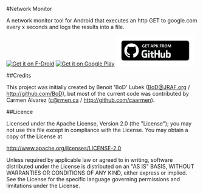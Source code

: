#Network Monitor

A network monitor tool for Android that executes an http GET to google.com every x seconds and logs the results into a file. 

<a href="https://f-droid.org/app/ca.rmen.android.networkmonitor" target="_blank">
<img src="https://f-droid.org/badge/get-it-on.png" alt="Get it on F-Droid" height="80"/></a>
<a href="https://play.google.com/store/apps/details?id=ca.rmen.android.networkmonitor" target="_blank">
<img src="https://play.google.com/intl/en_us/badges/images/generic/en-play-badge.png" alt="Get it on Google Play" height="80"/></a>
<a href="https://github.com/caarmen/network-monitor/releases" target="_blank">
<img src="getapkfromgithub.png" alt="Download APK from GitHub" height="80"/></a>

##Credits

This project was initially created by Benoit 'BoD' Lubek (BoD@JRAF.org / http://github.com/BoD),
but most of the current code was contributed by Carmen Alvarez (c@rmen.ca / http://github.com/caarmen).

##Licence

Licensed under the Apache License, Version 2.0 (the "License");
you may not use this file except in compliance with the License.
You may obtain a copy of the License at

http://www.apache.org/licenses/LICENSE-2.0

Unless required by applicable law or agreed to in writing, software
distributed under the License is distributed on an "AS IS" BASIS,
WITHOUT WARRANTIES OR CONDITIONS OF ANY KIND, either express or implied.
See the License for the specific language governing permissions and
limitations under the License.
